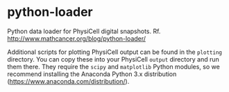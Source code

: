 # python-loader
Python data loader for PhysiCell digital snapshots.
Rf. http://www.mathcancer.org/blog/python-loader/

Additional scripts for plotting PhysiCell output can be found in the `plotting` directory. You can copy these into your PhysiCell `output` directory and run them there. They require the `scipy` and `matplotlib` Python modules, so we recommend installing the Anaconda Python 3.x distribution (https://www.anaconda.com/distribution/).

